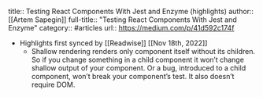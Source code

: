 title:: Testing React Components With Jest and Enzyme (highlights)
author:: [[Artem Sapegin]]
full-title:: "Testing React Components With Jest and Enzyme"
category:: #articles
url:: https://medium.com/p/41d592c174f

- Highlights first synced by [[Readwise]] [[Nov 18th, 2022]]
	- Shallow rendering renders only component itself without its children. So if you change something in a child component it won’t change shallow output of your component. Or a bug, introduced to a child component, won’t break your component’s test. It also doesn’t require DOM.